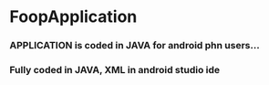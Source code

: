 # FoopApplication
### APPLICATION is coded in JAVA for android phn users...
### Fully coded in JAVA, XML in android studio ide
